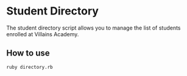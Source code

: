  # Student Directory #

The student directory script allows you to manage the list of students enrolled
at Villains Academy.

## How to use ##

```shell
ruby directory.rb
```
